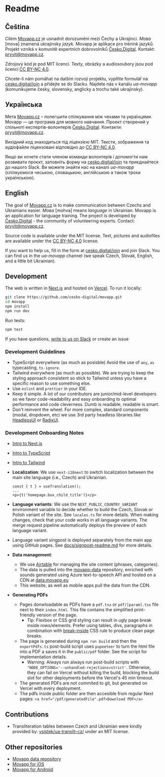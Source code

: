 # Readme

## Čeština

Cílem [Movapp.cz](https://www.movapp.cz/) je usnadnit dorozumění mezi Čechy a Ukrajinci. _Mова_ [mova] znamená ukrajinsky _jazyk_. Movapp je aplikace pro trénink jazyků. Projekt vzniká v komunitě expertních dobrovolníků [Česko.Digital](https://cesko.digital/). Kontakt: pryvit@movapp.cz.

Zdrojový kód je pod MIT licencí. Texty, obrázky a audiosoubory jsou pod licencí [CC BY-NC 4.0](https://creativecommons.org/licenses/by-nc/4.0/deed.cs).

Chcete-li nám pomáhat na dalším rozvoji projektu, vyplňte formulář na [cesko.digital/join](https://cesko.digital/join) a přidejte se do Slacku. Najdete nás v kanálu _ua-movapp_ (komunikujeme česky, slovensky, anglicky a trochu také ukrajinsky).

## Українська

Мета [Movapp.cz](https://www.movapp.cz/) – полегшити спілкування між чехами та українцями. Movapp — це програма для мовного навчання. Проект створений у спільноті експертів-волонтерів [Česko.Digital](https://cesko.digital/). Контакти: pryvit@movapp.cz.

Вихідний код знаходиться під ліцензією MIT. Тексти, зображення та аудіофайли ліцензовані відповідно до [CC BY-NC 4.0](https://creativecommons.org/licenses/by-nc/4.0/deed.uk).

Якщо ви хочете стати членом команди волонтерів і допомогти нам розвивати проєкт, заповніть форму на [cesko.digital/join](https://cesko.digital/join) та приєднайтеся до нашого Slack. Ви можете знайти нас на каналі _ua-movapp_ (спілкуємося чеською, словацькою, англійською а також трохи українською).

## English

The goal of [Movapp.cz](https://www.movapp.cz/) is to make communication between Czechs and Ukrainians easier. _Mова_ [mohva] means _language_ in Ukrainian. Movapp is an application for language training. The project is developed by [Česko.Digital](https://cesko.digital/) - the community of volunteering experts. Contact: pryvit@movapp.cz.

Source code is available under the MIT license. Text, pictures and audiofiles are available under the [CC BY-NC 4.0](https://creativecommons.org/licenses/by-nc/4.0/) license.

If you want to help us, fill in the form at [cesko.digital/join](https://cesko.digital/join) and join Slack. You can find us in the _ua-movapp_ channel (we speak Czech, Slovak, English, and a little bit Ukrainian).

## Development

The web is written in [Next.js](https://nextjs.org/) and hosted on [Vercel](https://vercel.com/). To run it locally:

```bash
git clone https://github.com/cesko-digital/movapp.git
cd movapp
npm install
npm run dev
```

Run tests:

```bash
npm test
```

If you have questions, [write to us on Slack](https://cesko-digital.slack.com/archives/C036GLKL7ME) or create an issue

### Development Guidelines

- TypeScript everywhere (as much as posisble) Avoid the use of `any`, `as` typecasting, `ts-ignore`.
- Tailwind everywhere (as much as possible). We are trying to keep the styling approach consistent so stick to Tailwind unless you have a specific reason to use something else.
- Use `eslint` and `prettier` in your IDE.
- Keep it simple. A lot of our contributors are junior/mid-level developers so we favor code-readability and easy onboarding to optimal performance and code cleverness. Dumb is readable, readable is smart.
- Don't reinvent the wheel. For more complex, standard components (modal, dropdown, etc) we use 3rd party headless libraries like [HeadlessUI](https://headlessui.com/) or [RadixUI](https://www.radix-ui.com/).

### Development Onboarding Notes

- [Intro to Next.js](https://www.youtube.com/watch?v=Sklc_fQBmcs&ab_channel=Fireship)
- [Intro to TypeScript](https://www.youtube.com/watch?v=zQnBQ4tB3ZA&ab_channel=Fireship)
- [Intro to Tailwind](https://www.youtube.com/watch?v=mr15Xzb1Ook&ab_channel=Fireship)
- **Localization**: We use `next-i18next` to switch localization between the main site language (i.e., Czech) and Ukrainian.
  ```
  const { t } = useTranslation();
  ...
  <p>{t('homepage.box_child_title')}</p>
  ```
- **Language variants**: We use the `NEXT_PUBLIC_COUNTRY_VARIANT` environment variable to decide whether to build the Czech, Slovak or Polish variant of the site. See `locales.ts` for more details. When making changes, check that your code works in all language variants. The merge request pipeline automatically deploys the preview of each language variant.

- Language variant singpost is deployed separately from the main app using GitHub pages. See [docs/signpost-readme.md](docs/signpost-readme.md) for more details.

- **Data management**:

  - We use [Airtable](https://airtable.com/appLciQqZNGDR3J6W?) for managing the site content (phrases, categories).
  - The data is pulled into the [movapp-data](https://github.com/cesko-digital/movapp-data) repository, enriched with sounds generated using Azure text-to-speech API and hosted on a CDN at [data.movapp.eu](data.movapp.eu)
  - This website, as well as mobile apps pull the data from the CDN.

- **Generating PDFs**
  - Pages donwloadable as PDFs have a `pdf.tsx` or `pdf/[param].tsx` file next to their `index.html`. This file contains the simplified print-friendly version of the page.
    - Tip: Flexbox or CSS grid styling can result in ugly page break inside rows/elements. Prefer using tables, divs, paragraphs in combination with [break-inside](https://developer.mozilla.org/en-US/docs/Web/CSS/break-inside) CSS rule to produce clean page breaks.  
  - The page is generated during `npm run build` and then the `exportPdfs.ts` post-build script uses `pupeeteer` to turn the html file into a PDF a saves it in the `public/pdf` folder. See the script for implementation details.
    - Warning: Always run always run post-build scripts with `"NODE_OPTIONS='--unhandled-rejections=strict'`. Otherwise, they can fail on Vercel without killing the build, blocking the build slot for other deployments before the Vercel's 45 min timeout. 
  - The generated PDFs are not commited to git, but generated on Vercel with every deployment.
  - The pdfs inside public folder are then accesible from regular Next pages: `<a href="/pdf/generatedFile".pdf>Download PDF</a>`

## Contributions

- Transliteration tables between Czech and Ukrainian were kindly provided by: [vsistek/ua-translit-cz/](https://github.com/vsistek/ua-translit-cz/) under an MIT license.

## Other repositories

- [Movapp data repository](https://github.com/cesko-digital/movapp-data)
- [Movapp for iOS](https://github.com/cesko-digital/movapp-apple)
- [Movapp for Android](https://github.com/cesko-digital/movapp-android)